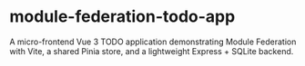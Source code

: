 # module-federation-todo-app
A micro-frontend Vue 3 TODO application demonstrating Module Federation with Vite, a shared Pinia store, and a lightweight Express + SQLite backend.

